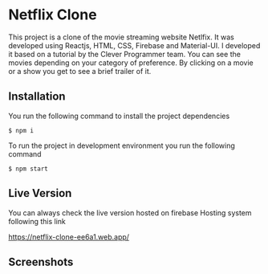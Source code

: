 # Netflix Clone

This project is a clone of the movie streaming website Netlfix. It was developed using Reactjs, HTML, CSS, Firebase and Material-UI. I developed it based on a tutorial by the Clever Programmer team. You can see the movies depending on your category of preference. By clicking on a movie or a show you get to see a brief trailer of it.

## Installation

You run the following command to install the project dependencies

```
$ npm i
```

To run the project in development environment you run the following command

```
$ npm start
```
## Live Version

You can always check the live version hosted on firebase Hosting system following this link

https://netflix-clone-ee6a1.web.app/

## Screenshots
